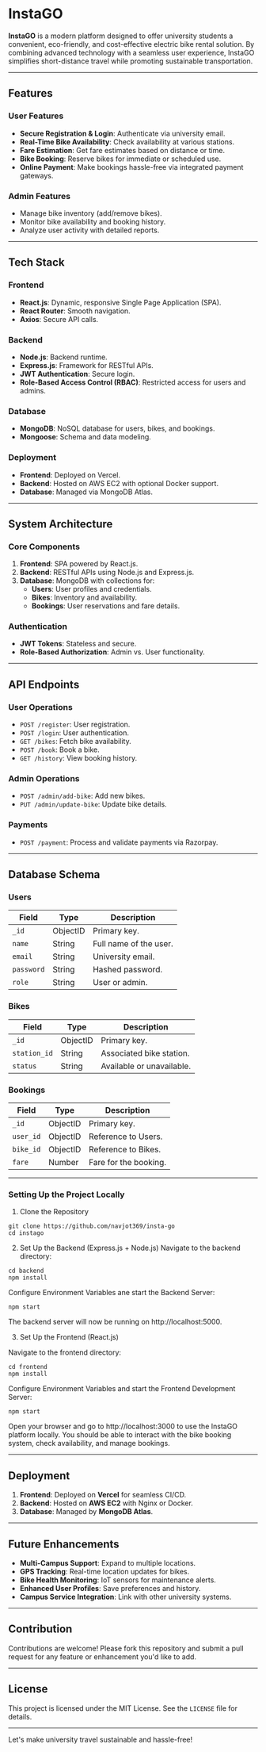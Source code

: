 # InstaGO

**InstaGO** is a modern platform designed to offer university students a convenient, eco-friendly, and cost-effective electric bike rental solution. By combining advanced technology with a seamless user experience, InstaGO simplifies short-distance travel while promoting sustainable transportation.

---

## Features

### **User Features**
- **Secure Registration & Login**: Authenticate via university email.
- **Real-Time Bike Availability**: Check availability at various stations.
- **Fare Estimation**: Get fare estimates based on distance or time.
- **Bike Booking**: Reserve bikes for immediate or scheduled use.
- **Online Payment**: Make bookings hassle-free via integrated payment gateways.

### **Admin Features**
- Manage bike inventory (add/remove bikes).
- Monitor bike availability and booking history.
- Analyze user activity with detailed reports.

---

## Tech Stack

### **Frontend**
- **React.js**: Dynamic, responsive Single Page Application (SPA).
- **React Router**: Smooth navigation.
- **Axios**: Secure API calls.

### **Backend**
- **Node.js**: Backend runtime.
- **Express.js**: Framework for RESTful APIs.
- **JWT Authentication**: Secure login.
- **Role-Based Access Control (RBAC)**: Restricted access for users and admins.

### **Database**
- **MongoDB**: NoSQL database for users, bikes, and bookings.
- **Mongoose**: Schema and data modeling.

### **Deployment**
- **Frontend**: Deployed on Vercel.
- **Backend**: Hosted on AWS EC2 with optional Docker support.
- **Database**: Managed via MongoDB Atlas.

---

## System Architecture

### **Core Components**
1. **Frontend**: SPA powered by React.js.
2. **Backend**: RESTful APIs using Node.js and Express.js.
3. **Database**: MongoDB with collections for:
   - **Users**: User profiles and credentials.
   - **Bikes**: Inventory and availability.
   - **Bookings**: User reservations and fare details.

### **Authentication**
- **JWT Tokens**: Stateless and secure.
- **Role-Based Authorization**: Admin vs. User functionality.

---

## API Endpoints

### **User Operations**
- `POST /register`: User registration.
- `POST /login`: User authentication.
- `GET /bikes`: Fetch bike availability.
- `POST /book`: Book a bike.
- `GET /history`: View booking history.

### **Admin Operations**
- `POST /admin/add-bike`: Add new bikes.
- `PUT /admin/update-bike`: Update bike details.

### **Payments**
- `POST /payment`: Process and validate payments via Razorpay.

---

## Database Schema

### **Users**
| Field       | Type       | Description                |
|-------------|------------|----------------------------|
| `_id`       | ObjectID   | Primary key.               |
| `name`      | String     | Full name of the user.     |
| `email`     | String     | University email.          |
| `password`  | String     | Hashed password.           |
| `role`      | String     | User or admin.             |

### **Bikes**
| Field       | Type       | Description                |
|-------------|------------|----------------------------|
| `_id`       | ObjectID   | Primary key.               |
| `station_id`| String     | Associated bike station.   |
| `status`    | String     | Available or unavailable.  |

### **Bookings**
| Field       | Type       | Description                |
|-------------|------------|----------------------------|
| `_id`       | ObjectID   | Primary key.               |
| `user_id`   | ObjectID   | Reference to Users.        |
| `bike_id`   | ObjectID   | Reference to Bikes.        |
| `fare`      | Number     | Fare for the booking.      |

---

### **Setting Up the Project Locally**
1. Clone the Repository
```
git clone https://github.com/navjot369/insta-go
cd instago
```

2. Set Up the Backend (Express.js + Node.js)
Navigate to the backend directory:
```
cd backend
npm install
```
Configure Environment Variables ane start the Backend Server:
```
npm start
```
The backend server will now be running on http://localhost:5000.

3. Set Up the Frontend (React.js)

Navigate to the frontend directory:
```
cd frontend
npm install
```
Configure Environment Variables and start the Frontend Development Server:
```
npm start
```

Open your browser and go to http://localhost:3000 to use the InstaGO platform locally.
You should be able to interact with the bike booking system, check availability, and manage bookings.


---
## Deployment

1. **Frontend**: Deployed on **Vercel** for seamless CI/CD.
2. **Backend**: Hosted on **AWS EC2** with Nginx or Docker.
3. **Database**: Managed by **MongoDB Atlas**.

---

## Future Enhancements
- **Multi-Campus Support**: Expand to multiple locations.
- **GPS Tracking**: Real-time location updates for bikes.
- **Bike Health Monitoring**: IoT sensors for maintenance alerts.
- **Enhanced User Profiles**: Save preferences and history.
- **Campus Service Integration**: Link with other university systems.

---

## Contribution

Contributions are welcome! Please fork this repository and submit a pull request for any feature or enhancement you'd like to add.

---

## License

This project is licensed under the MIT License. See the `LICENSE` file for details.

---

Let's make university travel sustainable and hassle-free!
